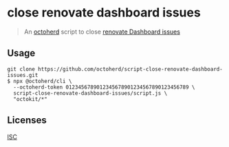 # close renovate dashboard issues

> An [octoherd](https://github.com/octoherd) script to close [renovate Dashboard issues](https://docs.renovatebot.com/configuration-options/#dependencydashboard)

## Usage

```
git clone https://github.com/octoherd/script-close-renovate-dashboard-issues.git
$ npx @octoherd/cli \
  --octoherd-token 0123456789012345678901234567890123456789 \
  script-close-renovate-dashboard-issues/script.js \
  "octokit/*"
```

## Licenses

[ISC](LICENSE.md)
